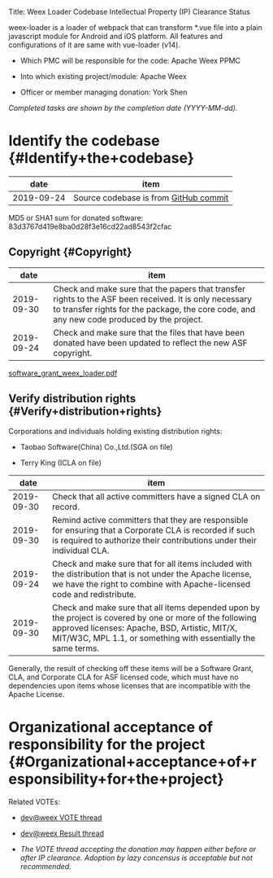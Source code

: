 Title: Weex Loader Codebase Intellectual Property (IP) Clearance Status


weex-loader is a loader of webpack that can transform *.vue file into a plain javascript module for Android and iOS platform. All features and configurations of it are same with vue-loader (v14).



- Which PMC will be responsible for the code: Apache Weex PPMC


- Into which existing project/module: Apache Weex


- Officer or member managing donation: York Shen

 _Completed tasks are shown by the completion date (YYYY-MM-dd)._ 


# Identify the codebase {#Identify+the+codebase}

| date | item |
|------|------|
| 2019-09-24 | Source codebase is from [GitHub commit](https://github.com/weexteam/weex-loader/commit/83d3767d419e8ba0d28f3e16cd22ad8543f2cfac)  |

MD5 or SHA1 sum for donated software: 83d3767d419e8ba0d28f3e16cd22ad8543f2cfac


## Copyright {#Copyright}

| date | item |
|------|------|
| 2019-09-30 | Check and make sure that the papers that transfer rights to the ASF been received. It is only necessary to transfer rights for the package, the core code, and any new code produced by the project. |
| 2019-09-24 | Check and make sure that the files that have been donated have been updated to reflect the new ASF copyright. |

 [software_grant_weex_loader.pdf](https://lists.apache.org/thread.html/1f0d8ea2e4159f3241b607a2aed44253f864cb64c81a9234adab4ab6@%3Cprivate.weex.apache.org%3E) 


## Verify distribution rights {#Verify+distribution+rights}

Corporations and individuals holding existing distribution rights:



- Taobao Software(China) Co.,Ltd.(SGA on file)

- Terry King (ICLA on file)

| date | item |
|------|------|
| 2019-09-30 | Check that all active committers have a signed CLA on record. |
| 2019-09-30 | Remind active committers that they are responsible for ensuring that a Corporate CLA is recorded if such is required to authorize their contributions under their individual CLA. |
| 2019-09-24 | Check and make sure that for all items included with the distribution that is not under the Apache license, we have the right to combine with Apache-licensed code and redistribute. |
| 2019-09-30 | Check and make sure that all items depended upon by the project is covered by one or more of the following approved licenses: Apache, BSD, Artistic, MIT/X, MIT/W3C, MPL 1.1, or something with essentially the same terms. |

Generally, the result of checking off these items will be a Software Grant, CLA, and Corporate CLA for ASF licensed code, which must have no dependencies upon items whose licenses that are incompatible with the Apache License.


# Organizational acceptance of responsibility for the project {#Organizational+acceptance+of+responsibility+for+the+project}

Related VOTEs:



-  [dev@weex VOTE thread](https://lists.apache.org/thread.html/03a2db2ec59e215ce9fb97d121e279cea32f0085653244c42aa9b6c2@%3Cdev.weex.apache.org%3E) 

-  [dev@weex Result thread](https://lists.apache.org/thread.html/b1e42b509ff7a2820e5944789d7f62177940520bb9465a8d54ff73a8@%3Cdev.weex.apache.org%3E) 


-  _The VOTE thread accepting the donation may happen either before or after IP clearance. Adoption by lazy concensus is acceptable but not recommended._ 
